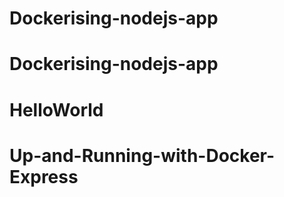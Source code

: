 # Dockerising-nodejs-app
# Dockerising-nodejs-app
# HelloWorld
# Up-and-Running-with-Docker-Express
